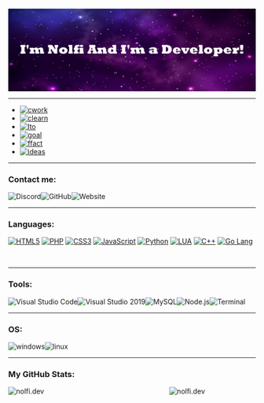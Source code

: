[<img align="center" alt="banner" src="github-banner.png" />][website]

---
- [<img alt="cwork" src="https://img.shields.io/static/v1?label=&message=Im%20currently%20working%20on%20a%20PHP%20Project!&color=191919&style=for-the-badge" />][website]
- [<img alt="clearn" src="https://img.shields.io/static/v1?label=&message=Im%20currently%20learning%20Objective-C&color=191919&style=for-the-badge"/>][website]
- [<img alt="lto" src="https://img.shields.io/static/v1?label=&message=Im%20looking%20to%20collaborate%20with%20other%20Coders-Scripters&color=191919&style=for-the-badge"/>][website]
- [<img alt="goal" src="https://img.shields.io/static/v1?label=&message=2021%20Goals:%20Contribute%20more%20to%20Open%20Source%20projects&color=191919&style=for-the-badge"/>][website]
- [<img alt="ffact" src="https://img.shields.io/static/v1?label=&message=Fun%20fact:%20I%20love%20to%20talk%20with%20new%20people&color=191919&style=for-the-badge"/>][website]
- [<img alt="ideas" src="https://img.shields.io/static/v1?label=&message=Ideas:%20You%20got%20some%20good%20Project%20ideas%20contact%20me%20on%20Discord&color=191919&style=for-the-badge"/>][website]
---

### Contact me:

[<img align="left" alt="Discord" src="https://img.shields.io/static/v1?label=&message=DISCORD&color=191919&style=for-the-badge&logo=discord" />][discordprof]
[<img align="left" alt="GitHub" src="https://img.shields.io/static/v1?label=&message=github&color=191919&style=for-the-badge&logo=github" />][github]
[<img align="left" alt="Website" src="https://img.shields.io/static/v1?label=&message=Website&color=191919&style=for-the-badge&logo=Acclaim" />][website]

<br />

---

### Languages:

[<img alt="HTML5" src="https://img.shields.io/static/v1?label=&message=HTML5&color=191919&style=for-the-badge&logo=html5&logoColor=E34F26" />][website]
[<img alt="PHP" src="https://img.shields.io/static/v1?label=&message=PHP&color=191919&style=for-the-badge&logo=php&logoColor=#777BB4" />][website]
[<img alt="CSS3" src="https://img.shields.io/static/v1?label=&message=CSS3&color=191919&style=for-the-badge&logo=css3&logoColor=1572B6" />][website]
[<img alt="JavaScript" src="https://img.shields.io/static/v1?label=&message=JavaScript&color=191919&style=for-the-badge&logo=javascript&logoColor=F7DF1E" />][website]
[<img alt="Python" src="https://img.shields.io/static/v1?label=&message=Python&color=191919&style=for-the-badge&logo=Python" />][website]
[<img alt="LUA" src="https://img.shields.io/static/v1?label=&message=Lua&color=191919&style=for-the-badge&logo=lua&logoColor=2C2D72" />][website]
[<img alt="C++" src="https://img.shields.io/static/v1?label=&message=C%2B%2B&color=191919&style=for-the-badge&logo=Cplusplus&logoColor=00599C" />][website]
[<img alt="Go Lang" src="https://img.shields.io/static/v1?label=&message=Go%20Lang&color=191919&style=for-the-badge&logo=go&logoColor=64c8c8" />][website]

<br />

---

### Tools:

[<img align="left" alt="Visual Studio Code" src="https://img.shields.io/static/v1?label=&message=VISUAL%20STUDIO%20CODE&color=191919&style=for-the-badge&logo=Visual%20Studio%20Code&logoColor=007ACC" />][website]
[<img align="left" alt="Visual Studio 2019" src="https://img.shields.io/static/v1?label=&message=VISUAL%20STUDIO%202019&color=191919&style=for-the-badge&logo=Visual%20Studio&logoColor=5C2D91" />][website]
[<img align="left" alt="MySQL" src="https://img.shields.io/static/v1?label=&message=MySQL&color=191919&style=for-the-badge&logo=MySQL&logoColor=4479A1" />][website]
[<img align="left" alt="Node.js" src="https://img.shields.io/static/v1?label=&message=Node.js&color=191919&style=for-the-badge&logo=node.js" />][website]
[<img align="left" alt="Terminal" src="https://img.shields.io/static/v1?label=&message=Terminal&color=191919&style=for-the-badge&logo=Windows%20Terminal" />][website]

<br />

---

### OS:

[<img align="left" alt="windows" src="https://img.shields.io/static/v1?label=&message=Windows%2010&color=191919&style=for-the-badge&logo=Windows" />][website]
[<img align="left" alt="linux" src="https://img.shields.io/static/v1?label=&message=Linux&color=191919&style=for-the-badge&logo=Linux&logoColor=white" />][website]

<br />

---
### My GitHub Stats:
[<img align="left" width="60%" alt="nolfi.dev" src="https://github-readme-stats.vercel.app/api?username=nolfi24&show_icons=true&theme=radical&hide_border=true" />][website]
[<img align="right" width="35%" alt="nolfi.dev" src="https://github-readme-stats.vercel.app/api/top-langs/?username=nolfi24&theme=radical&hide_border=true" />][website]


[website]: https://nolfi.dev
[github]: https://github.com/nolfi24
[youtube]: https://www.youtube.com/channel/UC5Kwkfsqa63HAfwyNBvmJLg?view_as=subscriber
[discord]: https://discord.gg/xrZjqbkqyG
[discordprof]: https://discord.com/users/299218114879422465
